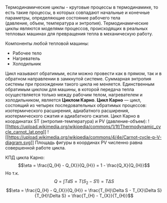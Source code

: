 Термодинамические циклы - круговые процессы в термодинамике, то есть такие процессы, в которых совпадают начальные и конечные параметры, определяющие состояние рабочего тела (давление, объем, температура и энтропия). Термодинамические циклы являются моделями процессов, происходящих в реальных тепловых машинах для превращения тепла в механическую работу.

Компоненты любой тепловой машины:
- Рабочее тело
- Нагреватель
- Холодильник

Цикл называют обратимым, если можно провести как в прямом, так и в обратном направлении в замкнутой системе. Суммарная энтропия системы при прохождении такого цикла не меняется.
Единственным обратимым циклом для машины, в которой передача тепла осуществляется только между рабочим телом, нагревателем и холодильником, является **Циклом Карно**.
**Цикл Карно** — цикл, состоящий из четырех последовательных обратимых процессов: изотермического расширения, адиабатного расширения, изотермического сжатия и адиабатного сжатия.
Цикл Карно в координатах ST (энтропия-температура) и PV (давление-объем):
![[https://upload.wikimedia.org/wikipedia/commons/1/1f/Thermodynamic_cycle_carnot_lat.png]]
![[https://upload.wikimedia.org/wikipedia/commons/4/4e/Carnot-cycle-p-V-diagram.svg]]
Площадь фигуры в координах PV численно равна совершенной работе цикла.

КПД цикла Карно:
$$\eta = \frac{Q_{H} - Q_{X}}{Q_{H}} = 1 - \frac{Q_X}{Q_{H}}$$
Но т.к. $$Q = \int T \dd S = T(S_{2}- S1) = T \Delta S$$
$$\eta = \frac{Q_{H} - Q_{X}}{Q_{H}} = \frac{T_{H}\Delta S - T_{X}\Delta S}{T_{H}\Delta S} = \frac{T_{H} - T_{X}}{T_{H}}$$

